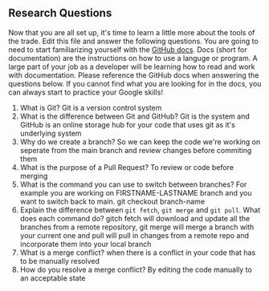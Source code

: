 ## Research Questions 

Now that you are all set up, it's time to learn a little more about the tools of the trade. Edit this file and answer the following questions. You are going to need to start familiarizing yourself with the [GitHub docs](https://docs.github.com/en). Docs (short for documentation) are the instructions on how to use a languge or program. A large part of your job as a developer will be learning how to read and work with documentation. Please reference the GitHub docs when answering the questions below. If you cannot find what you are looking for in the docs, you can always start to practice your Google skills!

1. What is Git?
Git is a version control system
2. What is the difference between Git and GitHub?
Git is the system and GitHub is an online storage hub for your code that uses git as it's underlying system
3. Why do we create a branch? 
So we can keep the code we're working on seperate from the main branch and review changes before commiting them
4. What is the purpose of a Pull Request?
To review or code before merging
5. What is the command you can use to switch between branches? For example you are working on FIRSTNAME-LASTNAME branch and you want to switch back to main.
git checkout branch-name
6. Explain the difference between `git fetch`, `git merge` and `git pull`. What does each command do?
gitch fetch will download and update all the branches from a remote repository, git merge will merge a branch with your current one and pull will pull in changes from a remote repo and incorporate them into your local branch
7. What is a merge conflict?
when there is a conflict in your code that has to be manually resolved
8. How do you resolve a merge conflict?
By editing the code manually to an acceptable state
